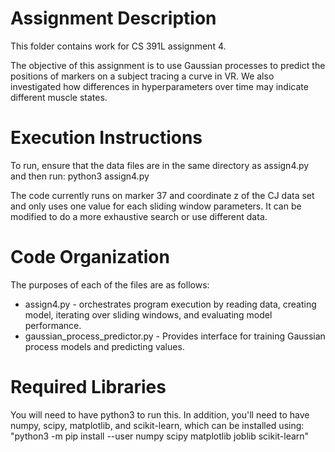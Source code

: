# Assignment Description
This folder contains work for CS 391L assignment 4.

The objective of this assignment is to use Gaussian processes to predict the positions of markers on a subject tracing 
a curve in VR. We also investigated how differences in hyperparameters over time may indicate different muscle states. 

# Execution Instructions

To run, ensure that the data files are in the same directory as assign4.py and then run:
python3 assign4.py

The code currently runs on marker 37 and coordinate z of the CJ data set and only uses one value for each sliding
 window parameters. It can be modified to do a more exhaustive search or use different data. 

# Code Organization
The purposes of each of the files are as follows:
- assign4.py - orchestrates program execution by reading data, creating model, iterating over sliding windows, and 
evaluating model performance.
- gaussian_process_predictor.py - Provides interface for training Gaussian process models and predicting values.  
   

# Required Libraries
You will need to have python3 to run this. In addition, you'll need to have numpy, scipy, matplotlib, and scikit-learn, which can be installed using:
"python3 -m pip install --user numpy scipy matplotlib joblib scikit-learn"
